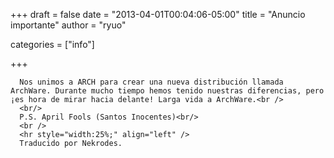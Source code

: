 
+++
draft = false
date = "2013-04-01T00:04:06-05:00"
title = "Anuncio importante"
author = "ryuo"

categories = ["info"]

+++

      Nos unimos a ARCH para crear una nueva distribución llamada ArchWare. Durante mucho tiempo hemos tenido nuestras diferencias, pero ¡es hora de mirar hacia delante! Larga vida a ArchWare.<br />
      <br/>
      P.S. April Fools (Santos Inocentes)<br/>
      <br />
      <hr style="width:25%;" align="left" />
      Traducido por Nekrodes.
        
    